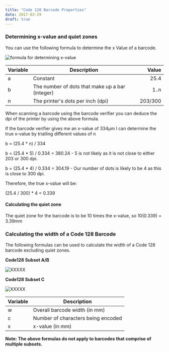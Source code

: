 ```yaml
---
title: "Code 128 Barcode Properties"
date: 2017-03-29
draft: true
---
```


### Determining x-value and quiet zones
You can use the following formula to determine the x Value of a barcode.

![formula for determining x-value](/images/formula.png "Formula for determining x-value")


| Variable | Description                                     | Value   |
| ---------| ------------------------------------------------| -------:|
| a        | Constant                                        |    25.4 |
| b        | The number of dots that make up a bar (integer) |    1..n |
| n        | The printer's dots per inch (dpi)               |  203/300|

When scanning a barcode using the barcode verifier you can deduce the dpi of the printer by using the above formula.

If the barcode verifier gives me an x-value of 334μm I can determine the true x-value by trialling different values of n

b = (25.4 * n) / 334 

b = (25.4 * 5) / 0.334 = 380.24 - 5 is not likely as it is not close to either 203 or 300 dpi.

b = (25.4 * 4) / 0.334 = 304.19 - Our number of dots is likely to be 4 as this is close to 300 dpi.

 

Therefore, the true x-value will be:

(25.4 / 300) * 4 = 0.339

#### Calculating the quiet zone
The quiet zone for the barcode is to be 10 times the x-value, so 10(0.339) = 3.39mm


### Calculating the width of a Code 128 Barcode

The following formulas can be used to calculate the width of a Code 128 barcode excluding quiet zones.

**Code128 Subset A/B**

![XXXXX](/images/formula3.png "XXXXX")

**Code128 Subset C**

![XXXXX](/images/formula3.png "XXXXX")


| Variable | Description                                     |
| ---------| ------------------------------------------------|
| w        | Overall barcode width (in mm)                   |
| c        | Number of characters being encoded              |
| x        | x-value (in mm)                                 |

**Note: The above formulas do not apply to barcodes that comprise of multiple subsets.**